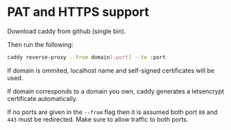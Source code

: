 # PAT and HTTPS support
Download caddy from github (single bin).

Then run the following:
``` sh
caddy reverse-proxy --from domain[:port] --to :port
```

If domain is ommited, localhost name and self-signed
certificates will be used.

If domain corresponds to a domain you own, caddy generates
a letsencrypt certificate automatically.

If no ports are given in the `--from` flag then it is assumed
both port `80` and `443` must be redirected. Make sure to allow
traffic to both ports.


